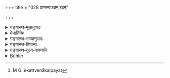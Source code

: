 +++
title = "028 प्राणस्याऽन्नम् इदम्"

+++

<details><summary>गङ्गानथ-मूलानुवादः</summary>

Prajāpati created all this as food for the vital spirit; and all that is movable or immovable is the food of the vital spirit (28).
</details>

<details><summary>मेधातिथिः</summary>

**प्राणः** कौष्ठ्यो वायुः जीवबीजभूतः । पञ्चवृत्तस्योदानादिकस्य शरीरस्थित्यर्थम् इदं **सर्वं** जगत् **प्रजापतिर्** अन्नत्वेनाकल्पयत्[^९२] । **इदम्** इति सामान्यतो निर्दिश्य विशेषणं निर्दिशति **स्थावरं जङ्गमम्** इति । अतो हेतोः **सर्वं प्राणस्य भोजनम्** । तिर्यक्प्रक्षिमनुष्यसरीसृपावस्थहेतुमद्भेदनिर्देशात् द्वितीयं **सर्व**ग्रहणम् अपुनरुक्तम् । यतः प्रजापतिना सर्वम् आपदि प्राणस्य कल्पितम् । अतः सर्वम् एतस्य भोजनम् । तथा च प्राणसंवदोपनिषदि श्रूयते "स होवाच किं मे ऽन्नं भविष्यतीति । यद् इदं किंचित् आश्वभ्य आ कीटपतङ्गभ्यः" (छु ५.२.१) इति ॥ ५.२८ ॥


[^९२]:
     M G: ekattvenākalpayat
</details>

<details><summary>गङ्गानथ-भाष्यानुवादः</summary>

‘*Vital spirit*,’—‘the breath within the body, the very seed of life. For the sustenance of this breath, as functioning in the fivefold form of ‘*Udāna*’ and the rest,—and for its maintenance in the body,—‘*Prajāpati created all this*’—world—as food.

Having indicated the world in a general way, by means of the pronoun ‘*this*’, the author proceeds to specify it in details—‘*all that is movable or immovable*’. All this, on account of what is said in the first half, is the ‘*food of the vital- spirit*’. The second ‘all’ is not redundant, since it is added with a view to indicate the various kinds of beings,—beasts, birds, men, reptiles, etc.

Since Prajāpati has ordained all this to be ‘food’ in times of distress, all of it is the food of the vital spirit. This is also what we read in the dialogue of the Vital Breath contained in the Upaniṣads—‘He asked—what shall be my food?—Whatever exists, down to the dogs and down to the insects and worms’—(28).
</details>

<details><summary>गङ्गानथ-टिप्पन्यः</summary>

This verse is quoted in *Vīramitrodaya* (Āhnika, p. 527), as reiterative of what has gone before;—and in *Smṛtitattva* (p. 449).
</details>

<details><summary>गङ्गानथ-तुल्य-वाक्यानि</summary>

*Mahābhārata* (12.10.6).—(Same as Manu, reading *iti vai kavayo viduḥ*’
for ‘*Prajāpatirakalpayat*.’)
</details>

<details><summary>Bühler</summary>

028	The Lord of creatures (Pragapati) created this whole (world to be) the sustenance of the vital spirit; both the immovable and the movable (creation is) the food of the vital spirit.
</details>
